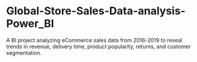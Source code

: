 # Global-Store-Sales-Data-analysis-Power_BI
A BI project analyzing eCommerce sales data from 2016-2019 to reveal trends in revenue, delivery time, product popularity, returns, and customer segmentation.
